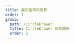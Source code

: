 ```yaml
---
title: 展示距离和面积
order: 3
group: 
  path: /CircleDrawer
  title: CircleDrawer 绘制圆形
  order: 2
---
```


<code src="./area.tsx" compact="true" defaultShowCode="true"></code>
